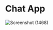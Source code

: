 # Chat App
![Screenshot (1468)](https://github.com/ama29n/Chat-App-MERN/assets/85681334/85fb2efe-703c-4940-8302-bdfc4e33d831)
